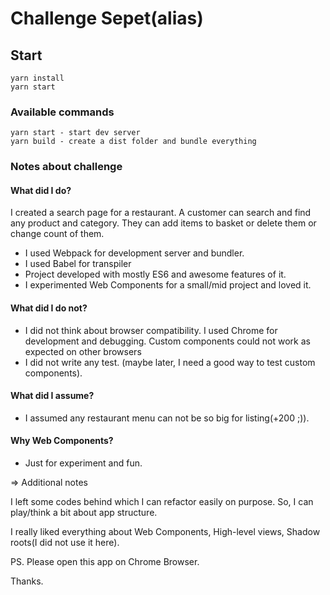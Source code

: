 # Challenge Sepet(alias)

## Start


```
yarn install
yarn start
```

### Available commands

```
yarn start - start dev server
yarn build - create a dist folder and bundle everything

```

### Notes about challenge

#### What did I do?
I created a search page for a restaurant.
A customer can search and find any product and category.
They can add items to basket or delete them or change count of them.

- I used Webpack for development server and bundler.
- I used Babel for transpiler
- Project developed with mostly ES6 and awesome features of it.
- I experimented Web Components for a small/mid project and loved it.

#### What did I do not?
- I did not think about browser compatibility. I used Chrome for development and debugging.
Custom components could not work as expected on other browsers
- I did not write any test. (maybe later, I need a good way to test custom components).

#### What did I assume?

- I assumed any restaurant menu can not be so big for listing(+200 ;)).

#### Why Web Components?

- Just for experiment and fun.

=> Additional notes

I left some codes behind which I can refactor easily on purpose.
So, I can play/think a bit about app structure.

I really liked everything about Web Components, High-level views, Shadow roots(I did not use it here).

PS. Please open this app on Chrome Browser.

Thanks.
